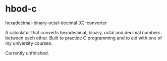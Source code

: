 # hbod-c
hexadecimal-binary-octal-decimal (C)-converter

A calculator that converts hexadecimal, binary, octal and decimal numbers between each other.
Built to practice C programming and to aid with one of my university courses.

Currently unfinished.